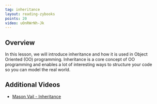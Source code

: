 ```yaml
---
tag: inheritance
layout: reading-zybooks
points: 20
video: uOnRWrNh-Jk
---
```


## Overview

In this lesson, we will introduce inheritance and how it is used in Object Oriented (OO)
programming. Inheritance is a core concept of OO programming and enables a lot of interesting ways
to structure your code so you can model the real world. 

## Additional Videos

- [Mason Vail - Inheritance](https://youtu.be/dm7GFqWYI7c)